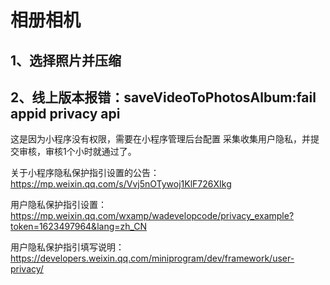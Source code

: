 # 相册相机

## 1、选择照片并压缩


## 2、线上版本报错：saveVideoToPhotosAlbum:fail appid privacy api

这是因为小程序没有权限，需要在小程序管理后台配置 采集收集用户隐私，并提交审核，审核1个小时就通过了。

关于小程序隐私保护指引设置的公告：<https://mp.weixin.qq.com/s/Vvj5nOTywoj1KlF726XIkg>

用户隐私保护指引设置： <https://mp.weixin.qq.com/wxamp/wadevelopcode/privacy_example?token=1623497964&lang=zh_CN>

用户隐私保护指引填写说明：<https://developers.weixin.qq.com/miniprogram/dev/framework/user-privacy/>
